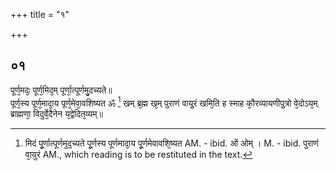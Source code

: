 +++
title = "१"

+++
## ०१
पूर्ण᳘मदः᳘ पूर्ण᳘मिद᳘म् पूर्णा᳘त्पूर्णमु᳘दच्यते॥  
पूर्ण᳘स्य पूर्ण᳘मादा᳘य पूर्ण᳘मेवा᳘वशिष्यत ॐ [^1] खम् ब्र᳘ह्म ख᳘म् पुराणं वायु᳘रं खमि᳘ति ह स्माह कौ᳘रव्यायणीपु᳘त्रो वे᳘दोऽय᳘म् ब्राह्मणा᳘ विदुर्वे᳘दैनेन य᳘द्वेदित᳘व्यम्॥  

[^1]: मिदं पू᳘र्णात्पूर्णमुद᳘च्यते पू᳘र्णस्य पूर्णमादा᳘य पू᳘र्णमेवावशि᳘ष्यत AM. - ibid. ओं  ओम् । M. - ibid. पुराणं वा᳘युरं AM., which reading is to be restituted in the text. 